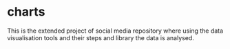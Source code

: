 # charts
This is the extended project of social media repository where using the data visualisation tools and their steps and library the data is analysed.
